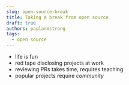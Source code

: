 ```yaml
---
slug: open-source-break
title: Taking a break from open source
draft: true
authors: paularmstrong
tags:
  - open source
---
```


- life is fun
- red tape disclosing projects at work
- reviewing PRs takes time, requires teaching
- popular projects require _community_
